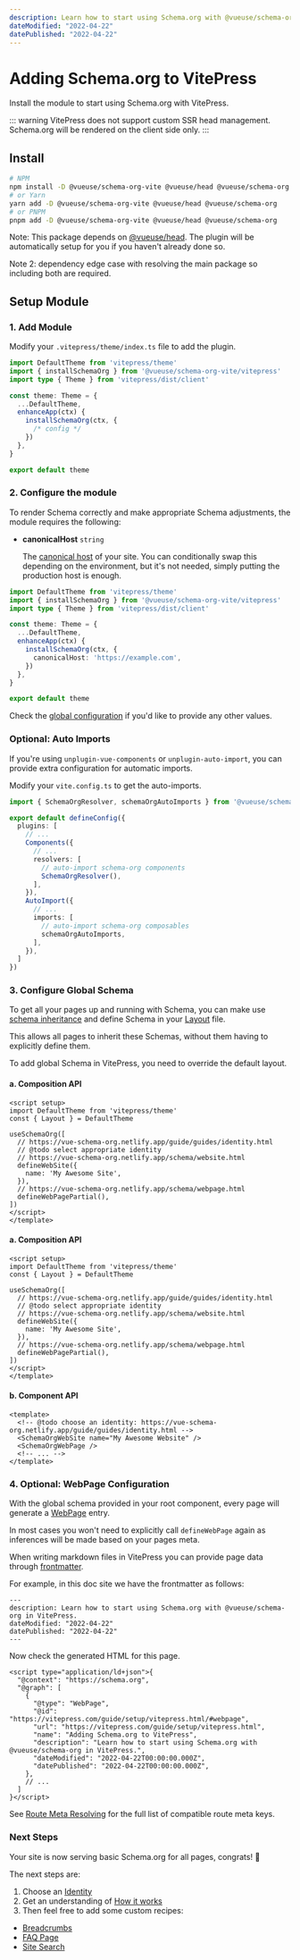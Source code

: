 ```yaml
---
description: Learn how to start using Schema.org with @vueuse/schema-org in VitePress.
dateModified: "2022-04-22"
datePublished: "2022-04-22"
---
```


# Adding Schema.org to VitePress

Install the module to start using Schema.org with VitePress.

::: warning
VitePress does not support custom SSR head management.
Schema.org will be rendered on the client side only.
:::

## Install

```bash
# NPM
npm install -D @vueuse/schema-org-vite @vueuse/head @vueuse/schema-org
# or Yarn
yarn add -D @vueuse/schema-org-vite @vueuse/head @vueuse/schema-org
# or PNPM
pnpm add -D @vueuse/schema-org-vite @vueuse/head @vueuse/schema-org
```

Note: This package depends on [@vueuse/head](https://github.com/vueuse/head/). 
The plugin will be automatically setup for you if you haven't already done so.

Note 2: dependency edge case with resolving the main package so including both are required.

## Setup Module

### 1. Add Module

Modify your `.vitepress/theme/index.ts` file to add the plugin.

```ts .vitepress/theme/index.ts
import DefaultTheme from 'vitepress/theme'
import { installSchemaOrg } from '@vueuse/schema-org-vite/vitepress'
import type { Theme } from 'vitepress/dist/client'

const theme: Theme = {
  ...DefaultTheme,
  enhanceApp(ctx) {
    installSchemaOrg(ctx, {
      /* config */
    })
  },
}

export default theme
```

### 2. Configure the module


To render Schema correctly and make appropriate Schema adjustments, the module requires the following:

- **canonicalHost** `string`

  The [canonical host](https://developers.google.com/search/docs/advanced/crawling/consolidate-duplicate-urls) of your site. You can conditionally swap this depending on the environment, but it's not needed, simply
  putting the production host is enough.

```ts {9}
import DefaultTheme from 'vitepress/theme'
import { installSchemaOrg } from '@vueuse/schema-org-vite/vitepress'
import type { Theme } from 'vitepress/dist/client'

const theme: Theme = {
  ...DefaultTheme,
  enhanceApp(ctx) {
    installSchemaOrg(ctx, {
      canonicalHost: 'https://example.com',
    })
  },
}

export default theme
```

Check the [global configuration](/guide/global-config.html) if you'd like to provide any other values.

### Optional: Auto Imports

If you're using `unplugin-vue-components` or `unplugin-auto-import`,
you can provide extra configuration for automatic imports.

Modify your `vite.config.ts` to get the auto-imports.

```ts vite.config.ts
import { SchemaOrgResolver, schemaOrgAutoImports } from '@vueuse/schema-org-vite'

export default defineConfig({
  plugins: [
    // ...
    Components({
      // ...
      resolvers: [
        // auto-import schema-org components  
        SchemaOrgResolver(),
      ],
    }),
    AutoImport({
      // ...
      imports: [
        // auto-import schema-org composables  
        schemaOrgAutoImports,
      ],
    }),
  ]
})
```

### 3. Configure Global Schema

To get all your pages up and running with Schema, you can make use [schema inheritance](/guide/how-it-works.html#schema-inheritance) and define
Schema in your [Layout](https://vitepress.vuejs.org/guide/theming.html#layout-slots) file.

This allows all pages to inherit these Schemas, without them having to explicitly define them.

To add global Schema in VitePress, you need to override the default layout.

#### a. Composition API

```vue .vitepress/theme/MyLayout.vue
<script setup>
import DefaultTheme from 'vitepress/theme'
const { Layout } = DefaultTheme

useSchemaOrg([
  // https://vue-schema-org.netlify.app/guide/guides/identity.html
  // @todo select appropriate identity
  // https://vue-schema-org.netlify.app/schema/website.html
  defineWebSite({
    name: 'My Awesome Site',
  }),
  // https://vue-schema-org.netlify.app/schema/webpage.html
  defineWebPagePartial(),
])
</script>
</template>
```

#### a. Composition API

```vue .vitepress/theme/MyLayout.vue
<script setup>
import DefaultTheme from 'vitepress/theme'
const { Layout } = DefaultTheme

useSchemaOrg([
  // https://vue-schema-org.netlify.app/guide/guides/identity.html
  // @todo select appropriate identity
  // https://vue-schema-org.netlify.app/schema/website.html
  defineWebSite({
    name: 'My Awesome Site',
  }),
  // https://vue-schema-org.netlify.app/schema/webpage.html
  defineWebPagePartial(),
])
</script>
</template>
```

#### b. Component API

```vue .vitepress/theme/MyLayout.vue
<template>
  <!-- @todo choose an identity: https://vue-schema-org.netlify.app/guide/guides/identity.html -->
  <SchemaOrgWebSite name="My Awesome Website" />
  <SchemaOrgWebPage />
  <!-- ... -->
</template>
```

### 4. Optional: WebPage Configuration


With the global schema provided in your root component, every page will generate a [WebPage](/schema/webpage) entry.

In most cases you won't need to explicitly call `defineWebPage` again as
inferences will be made based on your pages meta.

When writing markdown files in VitePress you can provide page data through [frontmatter](https://vitepress.vuejs.org/guide/frontmatter.html).

For example, in this doc site we have the frontmatter as follows:

```vue guide/setup/vitepress.md
---
description: Learn how to start using Schema.org with @vueuse/schema-org in VitePress.
dateModified: "2022-04-22"
datePublished: "2022-04-22"
---
```

Now check the generated HTML for this page.

```html{9-11}
<script type="application/ld+json">{
  "@context": "https://schema.org",
  "@graph": [
    {
      "@type": "WebPage",
      "@id": "https://vitepress.com/guide/setup/vitepress.html/#webpage",
      "url": "https://vitepress.com/guide/setup/vitepress.html",
      "name": "Adding Schema.org to VitePress",
      "description": "Learn how to start using Schema.org with @vueuse/schema-org in VitePress.",
      "dateModified": "2022-04-22T00:00:00.000Z",
      "datePublished": "2022-04-22T00:00:00.000Z",
    },
    // ...
  ]
}</script>
```

See [Route Meta Resolving](/guide/how-it-works.html#route-meta-resolving) for the full list of compatible route meta keys.

### Next Steps

Your site is now serving basic Schema.org for all pages, congrats! 🎉

The next steps are:
1. Choose an [Identity](/guide/guides/identity)
2. Get an understanding of [How it works](/guide/how-it-works)
3. Then feel free to add some custom recipes:

- [Breadcrumbs](/guide/recipes/breadcrumbs)
- [FAQ Page](/guide/recipes/faq)
- [Site Search](/guide/recipes/faq)

